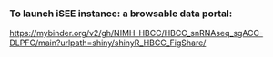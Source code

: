 ### To launch iSEE instance: a browsable data portal:
https://mybinder.org/v2/gh/NIMH-HBCC/HBCC_snRNAseq_sgACC-DLPFC/main?urlpath=shiny/shinyR_HBCC_FigShare/
